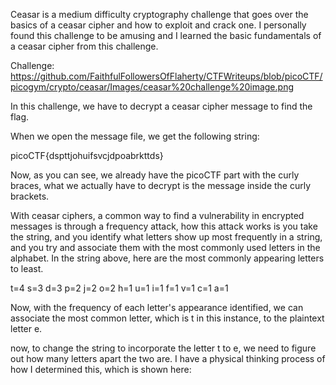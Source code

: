 Ceasar is a medium difficulty cryptography challenge that goes over the basics of a ceasar cipher and how to exploit and crack one. I personally found this challenge to be amusing and I learned the basic fundamentals of a ceasar cipher from this challenge. 




Challenge: https://github.com/FaithfulFollowersOfFlaherty/CTFWriteups/blob/picoCTF/picogym/crypto/ceasar/Images/ceasar%20challenge%20image.png

In this challenge, we have to decrypt a ceasar cipher message to find the flag. 

When we open the message file, we get the following string: 

picoCTF{dspttjohuifsvcjdpoabrkttds}

Now, as you can see, we already have the picoCTF part with the curly braces, what we actually have to decrypt is the message inside the curly brackets. 


With ceasar ciphers, a common way to find a vulnerability in encrypted messages is through a frequency attack, how this attack works is you take the string, and you identify what letters show up most frequently in a string, and you try and associate them with the most commonly used letters in the alphabet. In the string above, here are the most commonly appearing letters to least. 

t=4
s=3
d=3
p=2
j=2
o=2
h=1
u=1
i=1
f=1
v=1
c=1
a=1

Now, with the frequency of each letter's appearance identified, we can associate the most common letter, which is t in this instance, to the plaintext letter e. 

now, to change the string to incorporate the letter t to e, we need to figure out how many letters apart the two are. I have a physical thinking process of how I determined this, which is shown here: 


